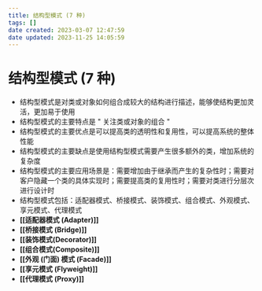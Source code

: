 ```yaml
---
title: 结构型模式 (7 种)
tags: []
date created: 2023-03-07 12:47:59
date updated: 2023-11-25 14:05:59
---
```


# 结构型模式 (7 种)

- 结构型模式是对类或对象如何组合成较大的结构进行描述，能够使结构更加灵活，更加易于使用
- 结构型模式的主要特点是 " 关注类或对象的组合 "
- 结构型模式的主要优点是可以提高类的透明性和复用性，可以提高系统的整体性能
- 结构型模式的主要缺点是使用结构型模式需要产生很多额外的类，增加系统的复杂度
- 结构型模式的主要应用场景是：需要增加由于继承而产生的复杂性时；需要对客户隐藏一个类的具体实现时；需要提高类的复用性时；需要对类进行分层次进行设计时
- 结构型模式包括：适配器模式、桥接模式、装饰模式、组合模式、外观模式、享元模式、代理模式
- **[[适配器模式 (Adapter)]]**
- **[[桥接模式 (Bridge)]]**
- **[[装饰模式(Decorator)]]**
- **[[组合模式(Composite)]]**
- **[[外观 (门面) 模式 (Facade)]]**
- **[[享元模式 (Flyweight)]]**
- **[[代理模式 (Proxy)]]**


